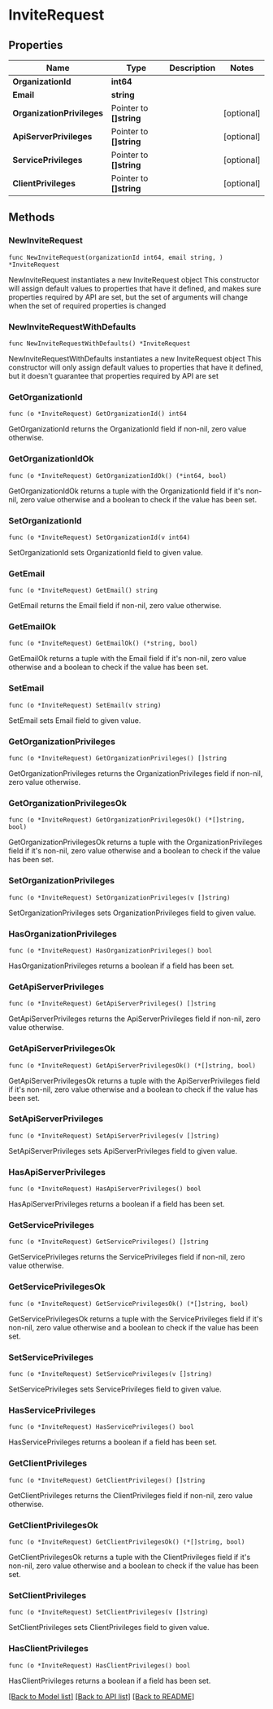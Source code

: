 # InviteRequest

## Properties

Name | Type | Description | Notes
------------ | ------------- | ------------- | -------------
**OrganizationId** | **int64** |  | 
**Email** | **string** |  | 
**OrganizationPrivileges** | Pointer to **[]string** |  | [optional] 
**ApiServerPrivileges** | Pointer to **[]string** |  | [optional] 
**ServicePrivileges** | Pointer to **[]string** |  | [optional] 
**ClientPrivileges** | Pointer to **[]string** |  | [optional] 

## Methods

### NewInviteRequest

`func NewInviteRequest(organizationId int64, email string, ) *InviteRequest`

NewInviteRequest instantiates a new InviteRequest object
This constructor will assign default values to properties that have it defined,
and makes sure properties required by API are set, but the set of arguments
will change when the set of required properties is changed

### NewInviteRequestWithDefaults

`func NewInviteRequestWithDefaults() *InviteRequest`

NewInviteRequestWithDefaults instantiates a new InviteRequest object
This constructor will only assign default values to properties that have it defined,
but it doesn't guarantee that properties required by API are set

### GetOrganizationId

`func (o *InviteRequest) GetOrganizationId() int64`

GetOrganizationId returns the OrganizationId field if non-nil, zero value otherwise.

### GetOrganizationIdOk

`func (o *InviteRequest) GetOrganizationIdOk() (*int64, bool)`

GetOrganizationIdOk returns a tuple with the OrganizationId field if it's non-nil, zero value otherwise
and a boolean to check if the value has been set.

### SetOrganizationId

`func (o *InviteRequest) SetOrganizationId(v int64)`

SetOrganizationId sets OrganizationId field to given value.


### GetEmail

`func (o *InviteRequest) GetEmail() string`

GetEmail returns the Email field if non-nil, zero value otherwise.

### GetEmailOk

`func (o *InviteRequest) GetEmailOk() (*string, bool)`

GetEmailOk returns a tuple with the Email field if it's non-nil, zero value otherwise
and a boolean to check if the value has been set.

### SetEmail

`func (o *InviteRequest) SetEmail(v string)`

SetEmail sets Email field to given value.


### GetOrganizationPrivileges

`func (o *InviteRequest) GetOrganizationPrivileges() []string`

GetOrganizationPrivileges returns the OrganizationPrivileges field if non-nil, zero value otherwise.

### GetOrganizationPrivilegesOk

`func (o *InviteRequest) GetOrganizationPrivilegesOk() (*[]string, bool)`

GetOrganizationPrivilegesOk returns a tuple with the OrganizationPrivileges field if it's non-nil, zero value otherwise
and a boolean to check if the value has been set.

### SetOrganizationPrivileges

`func (o *InviteRequest) SetOrganizationPrivileges(v []string)`

SetOrganizationPrivileges sets OrganizationPrivileges field to given value.

### HasOrganizationPrivileges

`func (o *InviteRequest) HasOrganizationPrivileges() bool`

HasOrganizationPrivileges returns a boolean if a field has been set.

### GetApiServerPrivileges

`func (o *InviteRequest) GetApiServerPrivileges() []string`

GetApiServerPrivileges returns the ApiServerPrivileges field if non-nil, zero value otherwise.

### GetApiServerPrivilegesOk

`func (o *InviteRequest) GetApiServerPrivilegesOk() (*[]string, bool)`

GetApiServerPrivilegesOk returns a tuple with the ApiServerPrivileges field if it's non-nil, zero value otherwise
and a boolean to check if the value has been set.

### SetApiServerPrivileges

`func (o *InviteRequest) SetApiServerPrivileges(v []string)`

SetApiServerPrivileges sets ApiServerPrivileges field to given value.

### HasApiServerPrivileges

`func (o *InviteRequest) HasApiServerPrivileges() bool`

HasApiServerPrivileges returns a boolean if a field has been set.

### GetServicePrivileges

`func (o *InviteRequest) GetServicePrivileges() []string`

GetServicePrivileges returns the ServicePrivileges field if non-nil, zero value otherwise.

### GetServicePrivilegesOk

`func (o *InviteRequest) GetServicePrivilegesOk() (*[]string, bool)`

GetServicePrivilegesOk returns a tuple with the ServicePrivileges field if it's non-nil, zero value otherwise
and a boolean to check if the value has been set.

### SetServicePrivileges

`func (o *InviteRequest) SetServicePrivileges(v []string)`

SetServicePrivileges sets ServicePrivileges field to given value.

### HasServicePrivileges

`func (o *InviteRequest) HasServicePrivileges() bool`

HasServicePrivileges returns a boolean if a field has been set.

### GetClientPrivileges

`func (o *InviteRequest) GetClientPrivileges() []string`

GetClientPrivileges returns the ClientPrivileges field if non-nil, zero value otherwise.

### GetClientPrivilegesOk

`func (o *InviteRequest) GetClientPrivilegesOk() (*[]string, bool)`

GetClientPrivilegesOk returns a tuple with the ClientPrivileges field if it's non-nil, zero value otherwise
and a boolean to check if the value has been set.

### SetClientPrivileges

`func (o *InviteRequest) SetClientPrivileges(v []string)`

SetClientPrivileges sets ClientPrivileges field to given value.

### HasClientPrivileges

`func (o *InviteRequest) HasClientPrivileges() bool`

HasClientPrivileges returns a boolean if a field has been set.


[[Back to Model list]](../README.md#documentation-for-models) [[Back to API list]](../README.md#documentation-for-api-endpoints) [[Back to README]](../README.md)


